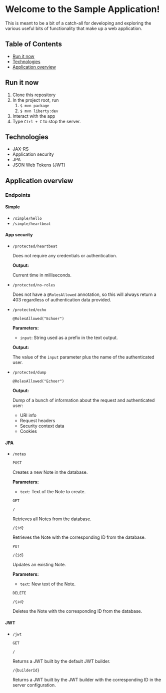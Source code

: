 # Welcome to the Sample Application!

This is meant to be a bit of a catch-all for developing and exploring the various useful bits of functionality that make up a web application.

## Table of Contents

- [Run it now](#run-it-now)
- [Technologies](#technologies)
- [Application overview](#application-overview)

## Run it now

1. Clone this repository
1. In the project root, run
    1. `$ mvn package`
    1. `$ mvn liberty:dev`
1. Interact with the app
1. Type `Ctrl + C` to stop the server.

## Technologies

- JAX-RS
- Application security
- JPA
- JSON Web Tokens (JWT)

## Application overview

### Endpoints

#### Simple

- `/simple/hello`
- `/simple/heartbeat`

#### App security

- `/protected/heartbeat`

    Does not require any credentials or authentication.

    **Output:**
    
    Current time in milliseconds.

- `/protected/no-roles`

    Does not have a `@RolesAllowed` annotation, so this will always return a 403 regardless of authentication data provided.

- `/protected/echo`

    `@RolesAllowed("Echoer")`
    
    **Parameters:**

    - `input`: String used as a prefix in the text output.

    **Output:**

    The value of the `input` parameter plus the name of the authenticated user.

- `/protected/dump`

    `@RolesAllowed("Echoer")`

    **Output:**

    Dump of a bunch of information about the request and authenticated user:
    
    - URI info
    - Request headers
    - Security context data
    - Cookies
#### JPA

- `/notes`

    `POST`

    Creates a new Note in the database.

    **Parameters:**

    - `text`: Text of the Note to create.

    `GET`

    `/`

    Retrieves all Notes from the database.

    `/{id}`

    Retrieves the Note with the corresponding ID from the database.

    `PUT`

    `/{id}`

    Updates an existing Note.

    **Parameters:**

    - `text`: New text of the Note.

    `DELETE`

    `/{id}`

    Deletes the Note with the corresponding ID from the database.

#### JWT

- `/jwt`

    `GET`

    `/`

    Returns a JWT built by the default JWT builder.

    `/{builderId}`

    Returns a JWT built by the JWT builder with the corresponding ID in the server configuration.

